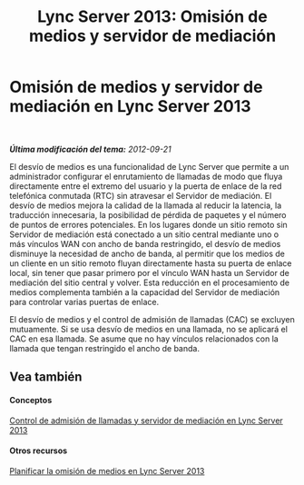 ﻿---
title: 'Lync Server 2013: Omisión de medios y servidor de mediación'
TOCTitle: Omisión de medios y servidor de mediación
ms:assetid: 8ed35f95-05cd-4b5d-8470-442d2323df71
ms:mtpsurl: https://technet.microsoft.com/es-es/library/Gg398719(v=OCS.15)
ms:contentKeyID: 48275988
ms.date: 01/07/2017
mtps_version: v=OCS.15
ms.translationtype: HT
---

# Omisión de medios y servidor de mediación en Lync Server 2013

 

_**Última modificación del tema:** 2012-09-21_

El desvío de medios es una funcionalidad de Lync Server que permite a un administrador configurar el enrutamiento de llamadas de modo que fluya directamente entre el extremo del usuario y la puerta de enlace de la red telefónica conmutada (RTC) sin atravesar el Servidor de mediación. El desvío de medios mejora la calidad de la llamada al reducir la latencia, la traducción innecesaria, la posibilidad de pérdida de paquetes y el número de puntos de errores potenciales. En los lugares donde un sitio remoto sin Servidor de mediación está conectado a un sitio central mediante uno o más vínculos WAN con ancho de banda restringido, el desvío de medios disminuye la necesidad de ancho de banda, al permitir que los medios de un cliente en un sitio remoto fluyan directamente hasta su puerta de enlace local, sin tener que pasar primero por el vínculo WAN hasta un Servidor de mediación del sitio central y volver. Esta reducción en el procesamiento de medios complementa también a la capacidad del Servidor de mediación para controlar varias puertas de enlace.

El desvío de medios y el control de admisión de llamadas (CAC) se excluyen mutuamente. Si se usa desvío de medios en una llamada, no se aplicará el CAC en esa llamada. Se asume que no hay vínculos relacionados con la llamada que tengan restringido el ancho de banda.

## Vea también

#### Conceptos

[Control de admisión de llamadas y servidor de mediación en Lync Server 2013](lync-server-2013-call-admission-control-and-mediation-server.md)  

#### Otros recursos

[Planificar la omisión de medios en Lync Server 2013](lync-server-2013-planning-for-media-bypass.md)

